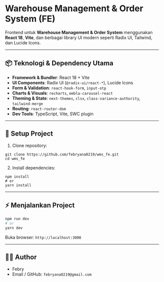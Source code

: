 # Warehouse Management & Order System (FE)

Frontend untuk **Warehouse Management & Order System** menggunakan **React 18**, **Vite**, dan berbagai library UI modern seperti Radix UI, Tailwind, dan Lucide Icons.

---

## 📦 Teknologi & Dependency Utama

- **Framework & Bundler**: React 18 + Vite
- **UI Components**: Radix UI (`@radix-ui/react-*`), Lucide Icons
- **Form & Validation**: `react-hook-form`, `input-otp`
- **Charts & Visuals**: `recharts`, `embla-carousel-react`
- **Theming & State**: `next-themes`, `clsx`, `class-variance-authority`, `tailwind-merge`
- **Routing**: `react-router-dom`
- **Dev Tools**: TypeScript, Vite, SWC plugin

---

## 🚀 Setup Project

1. Clone repository:

```
git clone https://github.com/febryana0219/wms_fe.git
cd wms_fe
```

2. Install dependencies:

```
npm install
# or
yarn install
```
---
## ⚡ Menjalankan Project

```bash
npm run dev
# or
yarn dev

```
Buka browser: `http://localhost:3000`

---
## 👨‍💻 Author

- Febry
- Email / GitHub: `febryana0219@gmail.com`